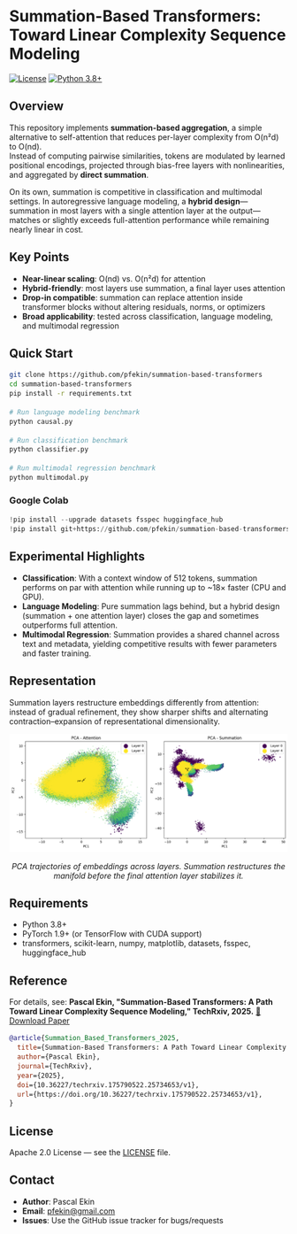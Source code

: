 # Summation-Based Transformers: Toward Linear Complexity Sequence Modeling

[![License](https://img.shields.io/badge/License-Apache%202.0-blue.svg)](https://opensource.org/licenses/Apache-2.0)
[![Python 3.8+](https://img.shields.io/badge/python-3.8+-blue.svg)](https://www.python.org/downloads/)

## Overview

This repository implements **summation-based aggregation**, a simple alternative to self-attention that reduces per-layer complexity from O(n²d) to O(nd).  
Instead of computing pairwise similarities, tokens are modulated by learned positional encodings, projected through bias-free layers with nonlinearities, and aggregated by **direct summation**.  

On its own, summation is competitive in classification and multimodal settings. In autoregressive language modeling, a **hybrid design**—summation in most layers with a single attention layer at the output—matches or slightly exceeds full-attention performance while remaining nearly linear in cost.

## Key Points

- **Near-linear scaling**: O(nd) vs. O(n²d) for attention  
- **Hybrid-friendly**: most layers use summation, a final layer uses attention  
- **Drop-in compatible**: summation can replace attention inside transformer blocks without altering residuals, norms, or optimizers  
- **Broad applicability**: tested across classification, language modeling, and multimodal regression  

## Quick Start

```bash
git clone https://github.com/pfekin/summation-based-transformers
cd summation-based-transformers
pip install -r requirements.txt

# Run language modeling benchmark
python causal.py

# Run classification benchmark
python classifier.py

# Run multimodal regression benchmark
python multimodal.py
````

### Google Colab

```python
!pip install --upgrade datasets fsspec huggingface_hub
!pip install git+https://github.com/pfekin/summation-based-transformers
```

## Experimental Highlights

- **Classification**: With a context window of 512 tokens, summation performs on par with attention while running up to ~18× faster (CPU and GPU).  
- **Language Modeling**: Pure summation lags behind, but a hybrid design (summation + one attention layer) closes the gap and sometimes outperforms full attention.  
- **Multimodal Regression**: Summation provides a shared channel across text and metadata, yielding competitive results with fewer parameters and faster training.  

## Representation

Summation layers restructure embeddings differently from attention: instead of gradual refinement, they show sharper shifts and alternating contraction–expansion of representational dimensionality.  

<div align="center">
  <img src="media/pca.png" alt="PCA trajectories of embeddings across layers" width="800"/>
  <p><em>PCA trajectories of embeddings across layers. Summation restructures the manifold before the final attention layer stabilizes it.</em></p>
</div>

## Requirements

* Python 3.8+
* PyTorch 1.9+ (or TensorFlow with CUDA support)
* transformers, scikit-learn, numpy, matplotlib, datasets, fsspec, huggingface\_hub

## Reference

For details, see:
**Pascal Ekin, "Summation-Based Transformers: A Path Toward Linear Complexity Sequence Modeling," TechRxiv, 2025.**
[📄 Download Paper](https://doi.org/10.36227/techrxiv.175790522.25734653/v1)

```bibtex
@article{Summation_Based_Transformers_2025,
  title={Summation-Based Transformers: A Path Toward Linear Complexity Sequence Modeling},
  author={Pascal Ekin},
  journal={TechRxiv},  
  year={2025},
  doi={10.36227/techrxiv.175790522.25734653/v1},  
  url={https://doi.org/10.36227/techrxiv.175790522.25734653/v1},
}
```

## License

Apache 2.0 License — see the [LICENSE](LICENSE) file.

## Contact

* **Author**: Pascal Ekin
* **Email**: [pfekin@gmail.com](mailto:pfekin@gmail.com)
* **Issues**: Use the GitHub issue tracker for bugs/requests
